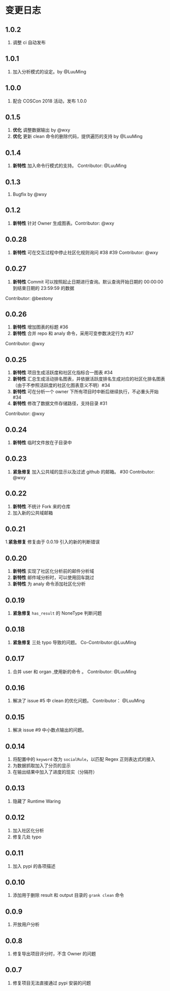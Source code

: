 # 变更日志

## 1.0.2

1. 调整 ci 自动发布

## 1.0.1

1. 加入分析模式的设定。by @LuuMing

## 1.0.0

1. 配合 COSCon 2018 活动，发布 1.0.0

## 0.1.5

1. **优化** 调整数据输出 by @wxy
2. **优化** 更新 clean 命令的删除代码，提供遍历的支持 by @LuuMing

## 0.1.4

1. **新特性** 加入命令行模式的支持。 Contributor: @LuuMing

## 0.1.3
1. Bugfix by @wxy

## 0.1.2

1. **新特性** 针对 Owner 生成图表。Contributor: @wxy

## 0.0.28

1. **新特性** 可在交互过程中停止社区化规则询问 #38 #39 Contributor: @wxy

## 0.0.27

1. **新特性** Commit 可以按照起止日期进行查询。默认查询开始日期的 00:00:00 到结束日期的 23:59:59 的数据

Contributor: @bestony

## 0.0.26

1. **新特性** 增加图表的标题 #36
2. **新特性** 合并 repo 和 analy 命令，采用可变参数决定行为 #37

Contributor: @wxy

## 0.0.25

1. **新特性** 项目生成活跃度和社区化指标合一图表 #34
2. **新特性** 汇总生成活动排名图表，并依据活跃度排名生成对应的社区化排名图表（由于不参照活跃度的社区化图表意义不明）#34
3. **新特性** 可在分析一个 owner 下所有项目时中断后继续执行，不必重头开始 #34
4. **新特性** 修改了数据文件存储路径，支持目录 #31

Contributor: @wxy

## 0.0.24

1. **新特性** 临时文件放在子目录中

## 0.0.23

1. **紧急修复** 加入公共域的显示以及过滤 github 的邮箱。 #30 Contributor: @wxy

## 0.0.22

1. **新特性** 不统计 Fork 来的仓库
2. 加入新的公共域邮箱

## 0.0.21

1.**紧急修复** 修复由于 0.0.19 引入的新的判断错误

## 0.0.20

1. **新特性** 实现了社区化分析前的邮件分析域
2. **新特性** 邮件域分析时，可以使用回车跳过
3. **新特性** 为 analy 命令添加社区化分析

## 0.0.19

1. **紧急修复** `has_result` 的 NoneType 判断问题

## 0.0.18

1.  **紧急修复** 三处 typo 导致的问题。 Co-Contributor:@LuuMing

## 0.0.17

1. 合并 user 和 organ ,使用新的命令 。 Contributor: @LuuMing

## 0.0.16

1. 解决了 issue #5 中 clean 的优化问题。 Contributor： @LuuMing

## 0.0.15

1. 解决 issue #9 中小数点输出的问题。

## 0.0.14

1. 将配置中的 `keyword` 改为 `socialRule`，以匹配 Regex 正则表达式的接入
2. 为数据抓取加入了分页的显示
3. 在输出结果中加入了进度的现实（分隔符）

## 0.0.13

1. 隐藏了 Runtime Waring

## 0.0.12

1. 加入社区化分析
2. 修复几处 typo

## 0.0.11

1. 加入 pypi 的各项描述

## 0.0.10

1. 添加用于删除 result 和 output 目录的 `grank clean` 命令

## 0.0.9

1. 开放用户分析

## 0.0.8
1. 修复导出项目评分时，不含 Owner 的问题

## 0.0.7
1. 修复项目无法直接通过 pypi 安装的问题
